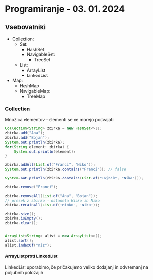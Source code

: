 # Programiranje - 03. 01. 2024

## Vsebovalniki

- Collection:
  - Set:
    - HashSet
    - NavigableSet:
      - TreeSet
  - List:
    - ArrayList
    - LinkedList
- Map:
  - HashMap
  - NavigableMap:
    - TreeMap

### Collection

Množica elementov - elementi se ne morejo podvajati

```java
Collection<String> zbirka = new HashSet<>();
zbirka.add("Ana");
zbirka.add("Bojan");
System.out.println(zbirka);
for(String element: zbirka) {
    System.out.println(element);
}

zbirka.addAll(List.of("Franci", "Niko"));
System.out.println(zbirka.contains("Franci")); // false

System.out.println(zbirka.contains(List.of("Lojzek", "Niko")));

zbirka.remove("Franci");

zbirka.removeAll(List.of("Ana", "Bojan"));
// presek z zbirko - ostaneta Hinko in Niko
zbirka.retainAll(List.of("Hinko", "Niko"));

zbirka.size();
zbirka.isEmpty();
zbirka.clear();


ArrayList<String> alist = new ArrayList<>();
alist.sort();
alist.indexOf("niz");

```

#### ArrayList proti LinkedList

LinkedList uporabimo, če pričakujemo veliko dodajanj in odvzemanj na poljubnih položajih
